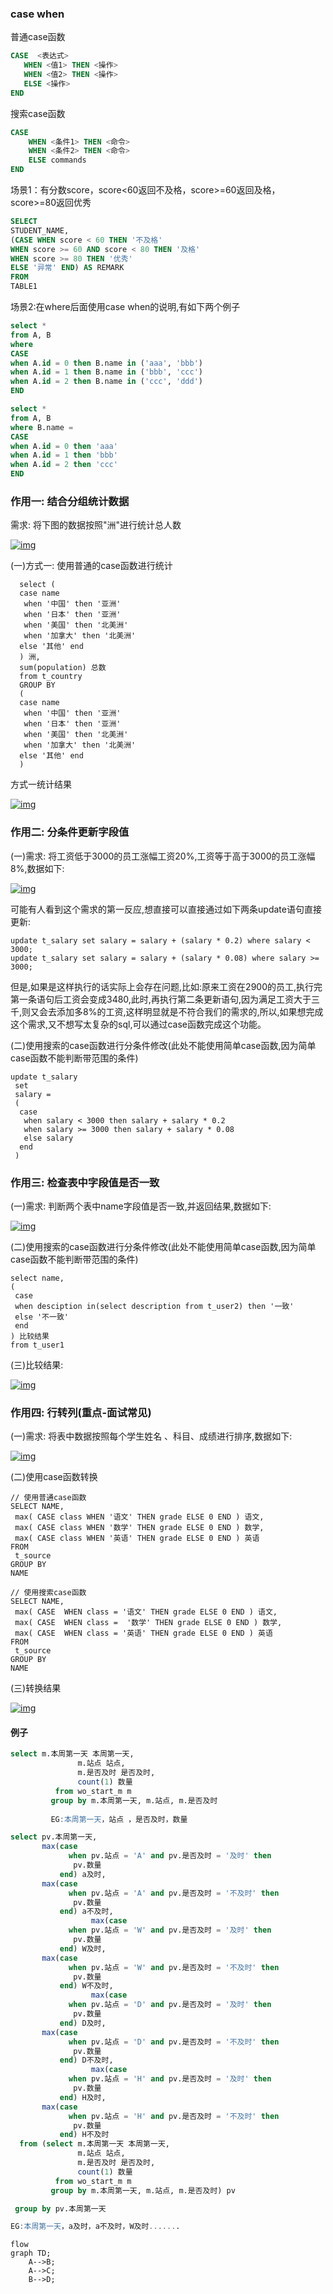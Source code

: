 ### case when

普通case函数

```sql
CASE  <表达式>
   WHEN <值1> THEN <操作>
   WHEN <值2> THEN <操作>
   ELSE <操作>
END 
```

搜索case函数

```sql
CASE
    WHEN <条件1> THEN <命令>
    WHEN <条件2> THEN <命令>
    ELSE commands
END
```



场景1：有分数score，score<60返回不及格，score>=60返回及格，score>=80返回优秀

```sql
SELECT
STUDENT_NAME,
(CASE WHEN score < 60 THEN '不及格'
WHEN score >= 60 AND score < 80 THEN '及格'
WHEN score >= 80 THEN '优秀'
ELSE '异常' END) AS REMARK
FROM
TABLE1
```



场景2:在where后面使用case when的说明,有如下两个例子

```sql
select *
from A, B
where
CASE
when A.id = 0 then B.name in ('aaa', 'bbb')
when A.id = 1 then B.name in ('bbb', 'ccc')
when A.id = 2 then B.name in ('ccc', 'ddd')
END
```

```sql
select *
from A, B
where B.name =
CASE
when A.id = 0 then 'aaa'
when A.id = 1 then 'bbb'
when A.id = 2 then 'ccc'
END
```

### 作用一: 结合分组统计数据

需求: 将下图的数据按照"洲"进行统计总人数

[![img](https://pic4.zhimg.com/80/v2-fe03099ffa77fbb9e99438a5aaa8591b_720w.jpg)](https://pic4.zhimg.com/80/v2-fe03099ffa77fbb9e99438a5aaa8591b_720w.jpg)

(一)方式一: 使用普通的case函数进行统计



```
  select (
  case name 
   when '中国' then '亚洲'
   when '日本' then '亚洲'
   when '美国' then '北美洲'
   when '加拿大' then '北美洲'
  else '其他' end
  ) 洲,
  sum(population) 总数 
  from t_country
  GROUP BY
  (
  case name 
   when '中国' then '亚洲'
   when '日本' then '亚洲'
   when '美国' then '北美洲'
   when '加拿大' then '北美洲'
  else '其他' end
  )
```

方式一统计结果

[![img](https://pic1.zhimg.com/80/v2-baf9927ad5c45e0fe9c46776fe753a38_720w.jpg)](https://pic1.zhimg.com/80/v2-baf9927ad5c45e0fe9c46776fe753a38_720w.jpg)

### 作用二: 分条件更新字段值

(一)需求: 将工资低于3000的员工涨幅工资20%,工资等于高于3000的员工涨幅8%,数据如下:

[![img](https://pic2.zhimg.com/80/v2-6680dacea0e566739b7e98f51daa3bad_720w.jpg)](https://pic2.zhimg.com/80/v2-6680dacea0e566739b7e98f51daa3bad_720w.jpg)

可能有人看到这个需求的第一反应,想直接可以直接通过如下两条update语句直接更新:



```
update t_salary set salary = salary + (salary * 0.2) where salary < 3000;
update t_salary set salary = salary + (salary * 0.08) where salary >= 3000;
```

但是,如果是这样执行的话实际上会存在问题,比如:原来工资在2900的员工,执行完第一条语句后工资会变成3480,此时,再执行第二条更新语句,因为满足工资大于三千,则又会去添加多8%的工资,这样明显就是不符合我们的需求的,所以,如果想完成这个需求,又不想写太复杂的sql,可以通过case函数完成这个功能。

(二)使用搜索的case函数进行分条件修改(此处不能使用简单case函数,因为简单case函数不能判断带范围的条件)



```
update t_salary
 set 
 salary = 
 (
  case 
   when salary < 3000 then salary + salary * 0.2
   when salary >= 3000 then salary + salary * 0.08
   else salary 
  end
 )
```

### 作用三: 检查表中字段值是否一致

(一)需求: 判断两个表中name字段值是否一致,并返回结果,数据如下:

[![img](https://pic3.zhimg.com/80/v2-923b53ab8b92ed9757c5b6814cfdd20a_720w.jpg)](https://pic3.zhimg.com/80/v2-923b53ab8b92ed9757c5b6814cfdd20a_720w.jpg)

 

(二)使用搜索的case函数进行分条件修改(此处不能使用简单case函数,因为简单case函数不能判断带范围的条件)



```
select name,
(
 case 
 when desciption in(select description from t_user2) then '一致'
 else '不一致'
 end
) 比较结果
from t_user1
```

(三)比较结果:

[![img](https://pic2.zhimg.com/80/v2-3dd9b8655e91165c38f4a292d0cf673d_720w.jpg)](https://pic2.zhimg.com/80/v2-3dd9b8655e91165c38f4a292d0cf673d_720w.jpg)

### 作用四: 行转列(重点-面试常见)

(一)需求: 将表中数据按照每个学生姓名 、科目、成绩进行排序,数据如下:

[![img](https://pic3.zhimg.com/80/v2-4d55326f4d0192c371f791437e4fe81e_720w.jpg)](https://pic3.zhimg.com/80/v2-4d55326f4d0192c371f791437e4fe81e_720w.jpg)

(二)使用case函数转换



```
// 使用普通case函数
SELECT NAME,
 max( CASE class WHEN '语文' THEN grade ELSE 0 END ) 语文,
 max( CASE class WHEN '数学' THEN grade ELSE 0 END ) 数学,
 max( CASE class WHEN '英语' THEN grade ELSE 0 END ) 英语 
FROM
 t_source 
GROUP BY
NAME

// 使用搜索case函数
SELECT NAME,
 max( CASE  WHEN class = '语文' THEN grade ELSE 0 END ) 语文,
 max( CASE  WHEN class =  '数学' THEN grade ELSE 0 END ) 数学,
 max( CASE  WHEN class = '英语' THEN grade ELSE 0 END ) 英语 
FROM
 t_source 
GROUP BY
NAME
```

(三)转换结果

[![img](https://pic2.zhimg.com/80/v2-0940c202a73c6664c60ffac08a9e2391_720w.jpg)](https://pic2.zhimg.com/80/v2-0940c202a73c6664c60ffac08a9e2391_720w.jpg)

#### 例子

```sql
select m.本周第一天 本周第一天,
               m.站点 站点,
               m.是否及时 是否及时,
               count(1) 数量
          from wo_start_m m
         group by m.本周第一天, m.站点, m.是否及时
         
         EG:本周第一天，站点 ，是否及时，数量
```

```sql
select pv.本周第一天,
       max(case
             when pv.站点 = 'A' and pv.是否及时 = '及时' then
              pv.数量
           end) a及时,
       max(case
             when pv.站点 = 'A' and pv.是否及时 = '不及时' then
              pv.数量
           end) a不及时,
                  max(case
             when pv.站点 = 'W' and pv.是否及时 = '及时' then
              pv.数量
           end) W及时,
       max(case
             when pv.站点 = 'W' and pv.是否及时 = '不及时' then
              pv.数量
           end) W不及时,
                  max(case
             when pv.站点 = 'D' and pv.是否及时 = '及时' then
              pv.数量
           end) D及时,
       max(case
             when pv.站点 = 'D' and pv.是否及时 = '不及时' then
              pv.数量
           end) D不及时,
                  max(case
             when pv.站点 = 'H' and pv.是否及时 = '及时' then
              pv.数量
           end) H及时,
       max(case
             when pv.站点 = 'H' and pv.是否及时 = '不及时' then
              pv.数量
           end) H不及时
  from (select m.本周第一天 本周第一天,
               m.站点 站点,
               m.是否及时 是否及时,
               count(1) 数量
          from wo_start_m m
         group by m.本周第一天, m.站点, m.是否及时) pv

 group by pv.本周第一天

EG:本周第一天，a及时，a不及时，W及时.......
```

```
flow
graph TD;
    A-->B;
    A-->C;
    B-->D;
```

